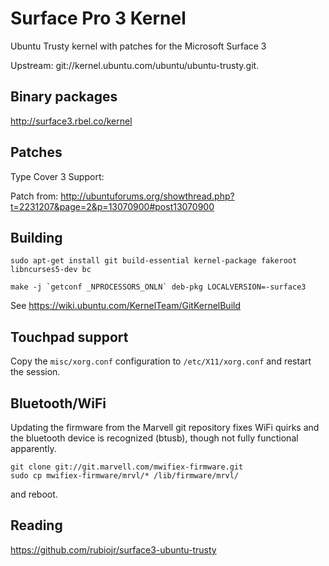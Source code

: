 # Surface Pro 3 Kernel

Ubuntu Trusty kernel with patches for the Microsoft Surface 3

Upstream: git://kernel.ubuntu.com/ubuntu/ubuntu-trusty.git.

## Binary packages

http://surface3.rbel.co/kernel

## Patches

Type Cover 3 Support:

Patch from: http://ubuntuforums.org/showthread.php?t=2231207&page=2&p=13070900#post13070900

## Building

```
sudo apt-get install git build-essential kernel-package fakeroot libncurses5-dev bc

make -j `getconf _NPROCESSORS_ONLN` deb-pkg LOCALVERSION=-surface3
```

See https://wiki.ubuntu.com/KernelTeam/GitKernelBuild

## Touchpad support

Copy the `misc/xorg.conf` configuration to `/etc/X11/xorg.conf` and restart the session.

## Bluetooth/WiFi

Updating the firmware from the Marvell git repository fixes WiFi quirks and the bluetooth device is recognized (btusb), though not fully functional apparently.

```
git clone git://git.marvell.com/mwifiex-firmware.git
sudo cp mwifiex-firmware/mrvl/* /lib/firmware/mrvl/
```

and reboot.

## Reading

https://github.com/rubiojr/surface3-ubuntu-trusty
